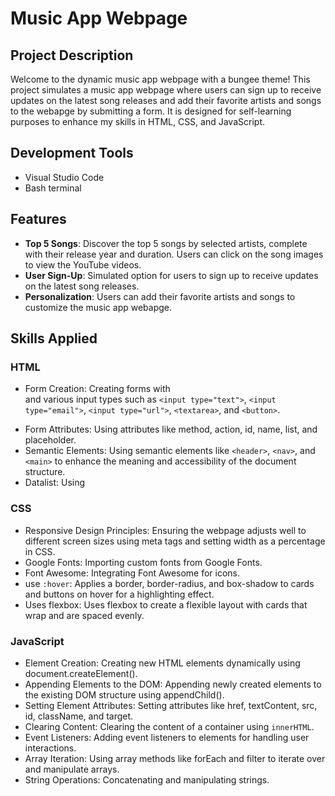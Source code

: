 # Music App Webpage

## Project Description
Welcome to the dynamic music app webpage with a bungee theme! This project simulates a music app webpage where users can sign up to receive updates on the latest song releases and add their favorite artists and songs to the webapge by submitting a form. It is designed for self-learning purposes to enhance my skills in HTML, CSS, and JavaScript.

## Development Tools

- Visual Studio Code
- Bash terminal

## Features

- **Top 5 Songs**: Discover the top 5 songs by selected artists, complete with their release year and duration. Users can click on the song images to view the YouTube videos.
- **User Sign-Up**: Simulated option for users to sign up to receive updates on the latest song releases.
- **Personalization**: Users can add their favorite artists and songs to customize the music app webapge.

## Skills Applied
### HTML
- Form Creation: Creating forms with <form> and various input types such as `<input type="text">`, `<input type="email">`, `<input type="url">`, `<textarea>`, and `<button>`.
- Form Attributes: Using attributes like method, action, id, name, list, and placeholder.
- Semantic Elements: Using semantic elements like `<header>`, `<nav>`, and `<main>` to enhance the meaning and accessibility of the document structure.
- Datalist: Using <datalist> to provide autocomplete options for musical genres.
### CSS
- Responsive Design Principles: Ensuring the webpage adjusts well to different screen sizes using meta tags and setting width as a percentage in CSS.
- Google Fonts: Importing custom fonts from Google Fonts.
- Font Awesome: Integrating Font Awesome for icons.
- use `:hover`: Applies a border, border-radius, and box-shadow to cards and buttons on hover for a highlighting effect.
- Uses flexbox: Uses flexbox to create a flexible layout with cards that wrap and are spaced evenly.
### JavaScript
- Element Creation: Creating new HTML elements dynamically using document.createElement().
- Appending Elements to the DOM: Appending newly created elements to the existing DOM structure using appendChild().
- Setting Element Attributes: Setting attributes like href, textContent, src, id, className, and target.
- Clearing Content: Clearing the content of a container using `innerHTML`.
- Event Listeners: Adding event listeners to elements for handling user interactions.
- Array Iteration: Using array methods like forEach and filter to iterate over and manipulate arrays.
- String Operations: Concatenating and manipulating strings.
